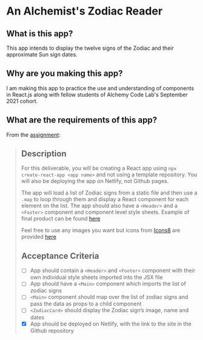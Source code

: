 # An Alchemist's Zodiac Reader

## What is this app?

This app intends to display the twelve signs of the Zodiac and their approximate Sun sign dates.

## Why are you making this app?

I am making this app to practice the use and understanding of components in React.js along with fellow students of Alchemy Code Lab's September 2021 cohort.

## What are the requirements of this app?

From the [assignment](https://alchemycodelab.github.io/react-zodiac/):

> ## Description
>
> For this deliverable, you will be creating a React app using `npx create-react-app <app name>` and not using a template repository. You will also be deploying the app on Netlify, not Github pages.
>
> The app will load a list of Zodiac signs from a static file and then use a `.map` to loop through them and display a React component for each element on the list. The app should also have a `<Header>` and a `<Footer>` component and component level style sheets. Example of final product can be found [here](https://alchemy-react-zodiac.netlify.app/)
>
> Feel free to use any images you want but icons from [Icons8](https://icons8.com/) are provided [here](https://drive.google.com/drive/folders/1b9_epS_8uNdpwrkJZJyrrfgxc4MIMA0C)
>
> ## Acceptance Criteria
>
> - [ ] App should contain a `<Header>` and `<Footer>` component with their own individual style sheets imported into the JSX file
> - [ ] App should have a `<Main>` component which imports the list of zodiac signs
> - [ ] `<Main>` component should map over the list of zodiac signs and pass the data as props to a child component <ZodiacCard>
> - [ ] `<ZodiacCard>` should display the Zodiac sign’s image, name and dates
> - [x] App should be deployed on Netlify, with the link to the site in the Github repository
